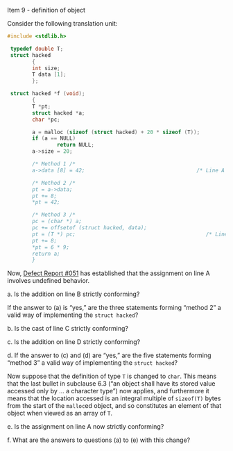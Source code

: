 Item 9 \- definition of object

Consider the following translation unit:

```c
#include <stdlib.h>

 typedef double T;
 struct hacked
        {
        int size;
        T data [1];
        };

 struct hacked *f (void);
        {
        T *pt;
        struct hacked *a;
        char *pc;

        a = malloc (sizeof (struct hacked) + 20 * sizeof (T));
        if (a == NULL)
                return NULL;
        a->size = 20;

        /* Method 1 /*
        a->data [8] = 42;                                    /* Line A /*

        /* Method 2 /*
        pt = a->data;
        pt += 8;                                                        /* Line B /*
        *pt = 42;

        /* Method 3 /*
        pc = (char *) a;
        pc += offsetof (struct hacked, data);
        pt = (T *) pc;                                          /* Line C /*
        pt += 8;                                                        /* Line D /*
        *pt = 6 * 9;
        return a;
        }
```

Now, [Defect Report #051](issue:0051) has established that the assignment on
line A involves undefined behavior.

a. Is the addition on line B strictly conforming?

If the answer to (a) is “yes,” are the three statements forming “method 2” a
valid way of implementing the `struct hacked`?

b. Is the cast of line C strictly conforming?

c. Is the addition on line D strictly conforming?

d. If the answer to (c) and (d) are “yes,” are the five statements forming
“method 3” a valid way of implementing the `struct hacked`?

Now suppose that the definition of type `T` is changed to `char`. This means
that the last bullet in subclause 6.3 (“an object shall have its stored value
accessed only by ... a character type”) now applies, and furthermore it means
that the location accessed is an integral multiple of `sizeof(T)` bytes from the
start of the `malloc`ed object, and so constitutes an element of that object
when viewed as an array of `T`.

e. Is the assignment on line A now strictly conforming?

f. What are the answers to questions (a) to (e) with this change?
